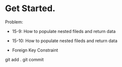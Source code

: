 # Get Started.

Problem:

- 15-9: How to populate nested fileds and return data

* 15-10: How to populate nested fileds and return data

- Foreign Key Constraint

git add .
git commit
